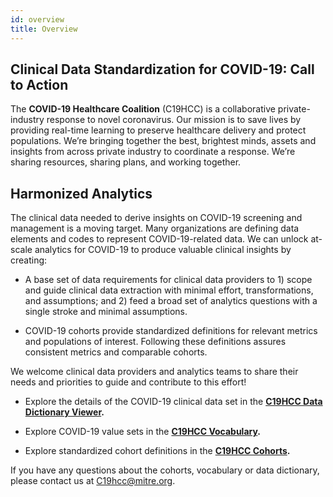 ```yaml
---
id: overview
title: Overview
---
```


## Clinical Data Standardization for COVID-19: Call to Action

The **COVID-19 Healthcare Coalition** (C19HCC) is a collaborative private-industry response to novel coronavirus. Our mission is to save lives by providing real-time learning to preserve healthcare delivery and protect populations. We’re bringing together the best, brightest minds, assets and insights from across private industry to coordinate a response. We’re sharing resources, sharing plans, and working together.

## Harmonized Analytics

The clinical data needed to derive insights on COVID-19 screening and management is a moving target. Many organizations are defining data elements and codes to represent COVID-19-related data. We can unlock at-scale analytics for COVID-19 to produce valuable clinical insights by creating:

* A base set of data requirements for clinical data providers to 1) scope and guide clinical data extraction with minimal effort, transformations, and assumptions; and 2) feed a broad set of analytics questions with a single stroke and minimal assumptions.

* COVID-19 cohorts provide standardized definitions for relevant metrics and populations of interest. Following these definitions assures consistent metrics and comparable cohorts.

We welcome clinical data providers and analytics teams to share their needs and priorities to guide and contribute to this effort!

* Explore the details of the COVID-19 clinical data set in the **[C19HCC Data Dictionary Viewer](/dictionary).**

* Explore COVID-19 value sets in the **[C19HCC Vocabulary](/docs/vocabulary).**

* Explore standardized cohort definitions in the **[C19HCC Cohorts](/docs/cohorts).**

If you have any questions about the cohorts, vocabulary or data dictionary, please contact us at C19hcc@mitre.org.

